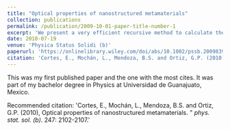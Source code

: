 ```yaml
---
title: "Optical properties of nanostructured metamaterials"
collection: publications
permalink: /publication/2009-10-01-paper-title-number-1
excerpt: 'We present a very efficient recursive method to calculate the effective optical response of nanostructured metamaterials made up of particles with arbitrarily shaped cross sections arranged in periodic two‐dimensional arrays.'
date: 2010-07-19
venue: 'Physica Status Solidi (b)'
paperurl: 'https://onlinelibrary.wiley.com/doi/abs/10.1002/pssb.200983941'
citation: 'Cortes, E., Mochán, L., Mendoza, B.S. and Ortiz, G.P. (2010), Optical properties of nanostructured metamaterials. <i> phys. stat. sol. (b)</i>. 247: 2102-2107.'
---
```

This was my first published paper and the one with the most cites. It was part of my bachelor degree in Physics at Universidad de Guanajuato, Mexico.

Recommended citation: 'Cortes, E., Mochán, L., Mendoza, B.S. and Ortiz, G.P. (2010), Optical properties of nanostructured metamaterials. &quot; <i> phys. stat. sol. (b)</i>. 247: 2102-2107.'
